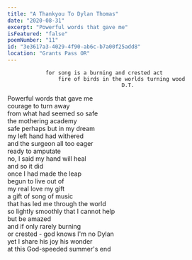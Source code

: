 ```yaml
---
title: "A Thankyou To Dylan Thomas"
date: "2020-08-31"
excerpt: "Powerful words that gave me"
isFeatured: "false"
poemNumber: "11"
id: "3e3617a3-4029-4f90-ab6c-b7a00f25add8"
location: "Grants Pass OR"
---
```


    			for song is a burning and crested act
    				fire of birds in the worlds turning wood
    									D.T.

Powerful words that gave me  
courage to turn away  
from what had seemed so safe  
the mothering academy  
safe perhaps but in my dream  
my left hand had withered  
and the surgeon all too eager  
ready to amputate  
no, I said my hand will heal  
and so it did  
once I had made the leap  
begun to live out of  
my real love my gift  
a gift of song of music  
that has led me through the world  
so lightly smoothly that I cannot help  
but be amazed  
and if only rarely burning  
or crested - god knows I'm no Dylan  
yet I share his joy his wonder  
at this God-speeded summer's end
